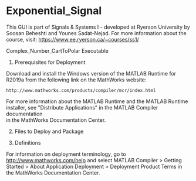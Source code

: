 # Exponential_Signal
This GUI is part of Signals & Systems I - developed at Ryerson University by Soosan Beheshti and Younes Sadat-Nejad.
For more information about the course, visit:
https://www.ee.ryerson.ca/~courses/ss1/

Complex_Number_CartToPolar Executable

1. Prerequisites for Deployment 

Download and install the Windows version of the MATLAB Runtime for R2019a 
from the following link on the MathWorks website:

    http://www.mathworks.com/products/compiler/mcr/index.html
   
For more information about the MATLAB Runtime and the MATLAB Runtime installer, see 
"Distribute Applications" in the MATLAB Compiler documentation  
in the MathWorks Documentation Center.

2. Files to Deploy and Package


3. Definitions

For information on deployment terminology, go to
http://www.mathworks.com/help and select MATLAB Compiler >
Getting Started > About Application Deployment >
Deployment Product Terms in the MathWorks Documentation
Center.
